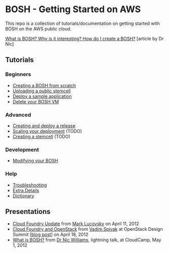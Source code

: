 # BOSH - Getting Started on AWS

This repo is a collection of tutorials/documentation on getting started with BOSH on the AWS public cloud.

[What is BOSH? Why is it interesting? How do I create a BOSH?](http://drnicwilliams.com/2012/04/16/creating-a-bosh-from-scratch-on-aws/ "Dr Nic's   Creating a BOSH from scratch on AWS") [article by Dr Nic]

## Tutorials 

### Beginners

* [Creating a BOSH from scratch](creating-a-bosh-from-scratch.md)
* [Uploading a public stemcell](uploading-public-stemcell.md)
* [Deploy a sample application](deploying-sample-release.md)
* [Delete your BOSH VM](deleting-your-bosh-universe.md)

### Advanced

* [Creating and deploy a release](create-and-deploy-a-new-release.md)
* [Scaling your deployment](scaling-your-deployment.md) (TODO)
* [Creating a stemcell](create-a-new-stemcell.md) (TODO)

### Development

* [Modifying your BOSH](development/modifying-your-bosh.md)

### Help

* [Troubleshooting](troubleshooting/README.md)
* [Extra Details](details/README.md)
* [Dictionary](dictionary.md)

## Presentations

* [Cloud Foundry Update](http://www.slideshare.net/marklucovsky/cloud-foundry-anniversary-technical-slides "Cloud Foundry Anniversary: Technical Slides") from [Mark Lucovsky](https://twitter.com/#!/marklucovsky) on April 11, 2012
* [Cloud Foundry and OpenStack](http://www.slideshare.net/vadimspivak/cloud-foundry-and-openstack) from [Vadim Spivak](https://twitter.com/#!/VadimSpivak) at OpenStack Design Summit [[blog post](http://blog.cloudfoundry.org/post/13481011461/cloud-foundry-at-the-openstack-design-summit "Cloud Foundry at the OpenStack Design Summit | Blog")] on April 18, 2012
* [What is BOSH?](http://speakerdeck.com/u/drnic/p/what-is-bosh "What is BOSH? // Speaker Deck") from [Dr Nic Williams](http://drnicwilliams.com), lightning talk, at CloudCamp, May 1, 2012
